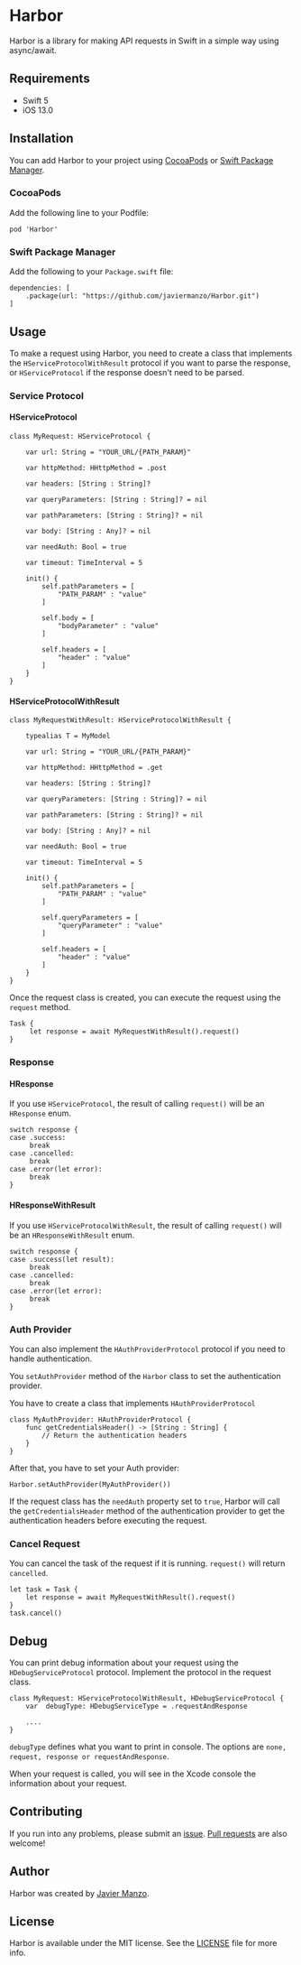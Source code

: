 
# Harbor

Harbor is a library for making API requests in Swift in a simple way using async/await.

##  Requirements 

- Swift 5
- iOS 13.0

## Installation

You can add Harbor to your project using [CocoaPods](https://cocoapods.org/) or [Swift Package Manager](https://swift.org/package-manager/).

### CocoaPods
Add the following line to your Podfile:

`pod 'Harbor'` 


### Swift Package Manager
Add the following to your `Package.swift` file:

    dependencies: [
        .package(url: "https://github.com/javiermanzo/Harbor.git")
    ]

## Usage

To make a request using Harbor, you need to create a class that implements the `HServiceProtocolWithResult` protocol if you want to parse the response, or `HServiceProtocol` if the response doesn't need to be parsed.

### Service Protocol
#### HServiceProtocol
    class MyRequest: HServiceProtocol {
        
        var url: String = "YOUR_URL/{PATH_PARAM}"
        
        var httpMethod: HHttpMethod = .post
        
        var headers: [String : String]?
        
        var queryParameters: [String : String]? = nil
        
        var pathParameters: [String : String]? = nil
        
        var body: [String : Any]? = nil
        
        var needAuth: Bool = true
        
        var timeout: TimeInterval = 5
        
        init() {
            self.pathParameters = [
                "PATH_PARAM" : "value"
            ]
            
            self.body = [
                "bodyParameter" : "value"
            ]
            
            self.headers = [
                "header" : "value"
            ]
        }
    }

#### HServiceProtocolWithResult
    class MyRequestWithResult: HServiceProtocolWithResult {
        
        typealias T = MyModel
        
        var url: String = "YOUR_URL/{PATH_PARAM}"
        
        var httpMethod: HHttpMethod = .get
        
        var headers: [String : String]?
        
        var queryParameters: [String : String]? = nil
        
        var pathParameters: [String : String]? = nil
        
        var body: [String : Any]? = nil
        
        var needAuth: Bool = true
        
        var timeout: TimeInterval = 5
        
        init() {
            self.pathParameters = [
                "PATH_PARAM" : "value"
            ]
            
            self.queryParameters = [
                "queryParameter" : "value"
            ]
            
            self.headers = [
                "header" : "value"
            ]
        }
    }

Once the request class is created, you can execute the request using the `request` method.

    Task {
         let response = await MyRequestWithResult().request()
    }

### Response
#### HResponse
If you use `HServiceProtocol`, the result of calling `request()` will be an `HResponse` enum.

    switch response {
    case .success:
         break
    case .cancelled:
         break
    case .error(let error):
         break
    }

#### HResponseWithResult
If you use `HServiceProtocolWithResult`, the result of calling `request()` will be an `HResponseWithResult` enum.

    switch response {
    case .success(let result):
         break
    case .cancelled:
         break
    case .error(let error):
         break
    }

### Auth Provider
You can also implement the `HAuthProviderProtocol` protocol if you need to handle authentication. 

You `setAuthProvider` method of the `Harbor` class to set the authentication provider.

You have to create a class that implements `HAuthProviderProtocol`

    class MyAuthProvider: HAuthProviderProtocol {
        func getCredentialsHeader() -> [String : String] {
            // Return the authentication headers
        }
    }
After that, you have to set your Auth provider:

    Harbor.setAuthProvider(MyAuthProvider())

If the request class has the `needAuth` property set to `true`, Harbor will call the `getCredentialsHeader` method of the authentication provider to get the authentication headers before executing the request.

### Cancel Request
You can cancel the task of the request if it is running. `request()` will return `cancelled`.

    let task = Task {
        let response = await MyRequestWithResult().request()
    }
    task.cancel()

## Debug

You can print debug information about your request using the `HDebugServiceProtocol` protocol. 
Implement the protocol in the request class.


    class MyRequest: HServiceProtocolWithResult, HDebugServiceProtocol {
        var  debugType: HDebugServiceType = .requestAndResponse
        
        ....
    }

`debugType` defines what you want to print in console. The options are  `none, request, response or requestAndResponse`.

When your request is called, you will see in the Xcode console the information about your request.

## Contributing

If you run into any problems, please submit an [issue](https://github.com/javiermanzo/Harbor/issues). [Pull requests](https://github.com/javiermanzo/Harbor/pulls) are also welcome! 

## Author

Harbor was created by [Javier Manzo](https://www.linkedin.com/in/javiermanzo/).

## License

Harbor is available under the MIT license. See the  [LICENSE](https://github.com/javiermanzo/Harbor/LICENSE.md)  file for more info.

